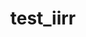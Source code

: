 ---
layout: default
layout: default
layout: default
last_edit: '2022-07-18T03:25:43.000Z'
shortname: test_2
title: test_iirr
uuid: recojPacx30AGMv8M
---